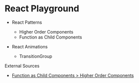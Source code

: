 # React Playground

- React Patterns
  - Higher Order Components
  - Function as Child Components

- React Animations
  - TransitionGroup

External Sources
  - [Function as Child Components > Higher Order Components](https://www.youtube.com/watch?v=BcVAq3YFiuc)
